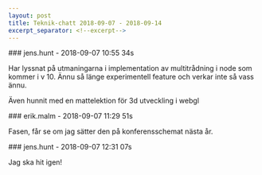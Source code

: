 ```yaml
---
layout: post
title: Teknik-chatt 2018-09-07 - 2018-09-14
excerpt_separator: <!--excerpt-->
---
```

<section class="message" markdown="1">
### jens.hunt - 2018-09-07 10:55 34s

Har lyssnat på utmaningarna i implementation av multitrådning i node som kommer i v 10. Ännu så länge experimentell feature och  verkar inte så vass ännu.

Även hunnit med en mattelektion för 3d utveckling i webgl
</section>
<section class="message" markdown="1">
### erik.malm - 2018-09-07 11:29 51s

Fasen, får se om jag sätter den på konferensschemat nästa år.
</section>
<section class="message" markdown="1">
### jens.hunt - 2018-09-07 12:31 07s

Jag ska hit igen!

<!--excerpt-->
</section>
